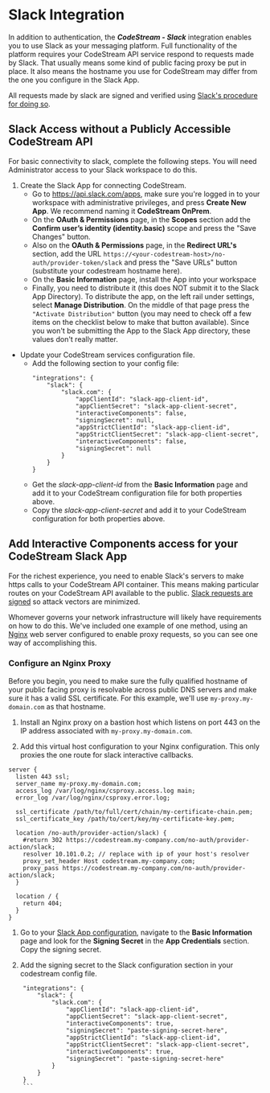 # Slack Integration

In addition to authentication, the _**CodeStream - Slack**_ integration enables
you to use Slack as your messaging platform.  Full functionality of the platform
requires your CodeStream API service respond to requests made by Slack. That
usually means some kind of public facing proxy be put in place. It also means
the hostname you use for CodeStream may differ from the one you configure in the
Slack App.

All requests made by slack are signed and verified using [Slack's procedure for
doing so](https://api.slack.com/docs/verifying-requests-from-slack).

## Slack Access without a Publicly Accessible CodeStream API

For basic connectivity to slack, complete the following steps. You will need Administrator access to your Slack workspace to do this.

1. Create the Slack App for connecting CodeStream.
    * Go to https://api.slack.com/apps, make sure you're logged in to your
      workspace with administrative privileges, and press **Create New App**. We
      recommend naming it **CodeStream OnPrem**.
    * On the **OAuth & Permissions** page, in the **Scopes** section add the
      **Confirm user’s identity (identity.basic)** scope and press the "Save
      Changes" button.
    * Also on the **OAuth & Permissions** page, in the **Redirect URL's**
      section, add the URL
      `https://<your-codestream-host>/no-auth/provider-token/slack`
      and press the "Save URLs" button (substitute your codestream hostname
      here).
    * On the **Basic Information** page, install the App into your workspace 
    * Finally, you need to distribute it (this does NOT submit it to the Slack
      App Directory). To distribute the app, on the left rail under settings,
      select **Manage Distribution**. On the middle of that page press the
      `"Activate Distribution"` button (you may need to check off a few items on
      the checklist below to make that button available). Since you won't be
      submitting the App to the Slack App directory, these values don't really
      matter.

- Update your CodeStream services configuration file.
    * Add the following section to your config file:
      ```
      "integrations": {
          "slack": {
              "slack.com": {
                  "appClientId": "slack-app-client-id",
                  "appClientSecret": "slack-app-client-secret",
                  "interactiveComponents": false,
                  "signingSecret": null,
                  "appStrictClientId": "slack-app-client-id",
                  "appStrictClientSecret": "slack-app-client-secret",
                  "interactiveComponents": false,
                  "signingSecret": null
              }
          }
      }
      ```
    * Get the *slack-app-client-id* from the **Basic Information** page and add
      it to your CodeStream configuration file for both properties above.
    * Copy the *slack-app-client-secret* and add it to your CodeStream
      configuration for both properties above.

## Add Interactive Components access for your CodeStream Slack App

For the richest experience, you need to enable Slack's servers to make https
calls to your CodeStream API container. This means making particular routes on
your CodeStream API available to the public. [Slack requests are
signed](https://api.slack.com/docs/verifying-requests-from-slack) so attack
vectors are minimized.

Whomever governs your network infrastructure will likely have requirements on
how to do this. We've included one example of one method, using an
[Nginx](http://nginx.org) web server configured to enable proxy requests, so you
can see one way of accomplishing this.

### Configure an Nginx Proxy

Before you begin, you need to make sure the fully qualified hostname of your
public facing proxy is resolvable across public DNS servers and make sure it has
a valid SSL certificate. For this example, we'll use `my-proxy.my-domain.com` as
that hostname.

1. Install an Nginx proxy on a bastion host which listens on port 443 on the IP
   address associated with `my-proxy.my-domain.com`.

1. Add this virtual host configuration to your Nginx configuration. This only
   proxies the one route for slack interactive callbacks.
  ```
  server {
    listen 443 ssl;
    server_name my-proxy.my-domain.com;
    access_log /var/log/nginx/csproxy.access.log main;
    error_log /var/log/nginx/csproxy.error.log;

    ssl_certificate /path/to/full/cert/chain/my-certificate-chain.pem;
    ssl_certificate_key /path/to/cert/key/my-certificate-key.pem;

    location /no-auth/provider-action/slack) {
      #return 302 https://codestream.my-company.com/no-auth/provider-action/slack;
      resolver 10.101.0.2; // replace with ip of your host's resolver
      proxy_set_header Host codestream.my-company.com;
      proxy_pass https://codestream.my-company.com/no-auth/provider-action/slack;
    }

    location / {
      return 404;
    }
  }
  ```

1. Go to your [Slack App configuration](https://api.slack.com/apps), navigate to
   the **Basic Information** page and look for the **Signing Secret** in the
   **App Credentials** section. Copy the signing secret.

1. Add the signing secret to the Slack configuration section in your codestream
   config file.
  ```
      "integrations": {
          "slack": {
              "slack.com": {
                  "appClientId": "slack-app-client-id",
                  "appClientSecret": "slack-app-client-secret",
                  "interactiveComponents": true,
                  "signingSecret": "paste-signing-secret-here",
                  "appStrictClientId": "slack-app-client-id",
                  "appStrictClientSecret": "slack-app-client-secret",
                  "interactiveComponents": true,
                  "signingSecret": "paste-signing-secret-here"
              }
          }
      }
      ```
